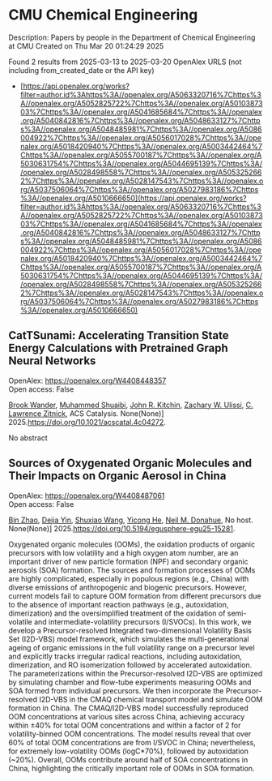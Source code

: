 # CMU Chemical Engineering
Description: Papers by people in the Department of Chemical Engineering at CMU
Created on Thu Mar 20 01:24:29 2025

Found 2 results from 2025-03-13 to 2025-03-20
OpenAlex URLS (not including from_created_date or the API key)
- [https://api.openalex.org/works?filter=author.id%3Ahttps%3A//openalex.org/A5063320716%7Chttps%3A//openalex.org/A5052825722%7Chttps%3A//openalex.org/A5010387303%7Chttps%3A//openalex.org/A5041685684%7Chttps%3A//openalex.org/A5040842816%7Chttps%3A//openalex.org/A5048633127%7Chttps%3A//openalex.org/A5048485981%7Chttps%3A//openalex.org/A5086004922%7Chttps%3A//openalex.org/A5056017028%7Chttps%3A//openalex.org/A5018420940%7Chttps%3A//openalex.org/A5003442464%7Chttps%3A//openalex.org/A5055700187%7Chttps%3A//openalex.org/A5030631754%7Chttps%3A//openalex.org/A5044695139%7Chttps%3A//openalex.org/A5028498558%7Chttps%3A//openalex.org/A5053252662%7Chttps%3A//openalex.org/A5028147543%7Chttps%3A//openalex.org/A5037506064%7Chttps%3A//openalex.org/A5027983186%7Chttps%3A//openalex.org/A5010666650](https://api.openalex.org/works?filter=author.id%3Ahttps%3A//openalex.org/A5063320716%7Chttps%3A//openalex.org/A5052825722%7Chttps%3A//openalex.org/A5010387303%7Chttps%3A//openalex.org/A5041685684%7Chttps%3A//openalex.org/A5040842816%7Chttps%3A//openalex.org/A5048633127%7Chttps%3A//openalex.org/A5048485981%7Chttps%3A//openalex.org/A5086004922%7Chttps%3A//openalex.org/A5056017028%7Chttps%3A//openalex.org/A5018420940%7Chttps%3A//openalex.org/A5003442464%7Chttps%3A//openalex.org/A5055700187%7Chttps%3A//openalex.org/A5030631754%7Chttps%3A//openalex.org/A5044695139%7Chttps%3A//openalex.org/A5028498558%7Chttps%3A//openalex.org/A5053252662%7Chttps%3A//openalex.org/A5028147543%7Chttps%3A//openalex.org/A5037506064%7Chttps%3A//openalex.org/A5027983186%7Chttps%3A//openalex.org/A5010666650)

## CatTSunami: Accelerating Transition State Energy Calculations with Pretrained Graph Neural Networks   

OpenAlex: https://openalex.org/W4408448357    
Open access: False
    
[Brook Wander](https://openalex.org/A5029824000), [Muhammed Shuaibi](https://openalex.org/A5004640526), [John R. Kitchin](https://openalex.org/A5003442464), [Zachary W. Ulissi](https://openalex.org/A5024574386), [C. Lawrence Zitnick](https://openalex.org/A5058450549), ACS Catalysis. None(None)] 2025.https://doi.org/10.1021/acscatal.4c04272.
    
No abstract    

    

## Sources of Oxygenated Organic Molecules and Their Impacts on Organic Aerosol in China   

OpenAlex: https://openalex.org/W4408487061    
Open access: False
    
[Bin Zhao](https://openalex.org/A5008718870), [Dejia Yin](https://openalex.org/A5068064234), [Shuxiao Wang](https://openalex.org/A5100406427), [Yicong He](https://openalex.org/A5001416395), [Neil M. Donahue](https://openalex.org/A5041685684), No host. None(None)] 2025.https://doi.org/10.5194/egusphere-egu25-15281.
    
Oxygenated organic molecules (OOMs), the oxidation products of organic precursors with low volatility and a high oxygen atom number, are an important driver of new particle formation (NPF) and secondary organic aerosols (SOA) formation. The sources and formation processes of OOMs are highly complicated, especially in populous regions (e.g., China) with diverse emissions of anthropogenic and biogenic precursors. However, current models fail to capture OOM formation from different precursors due to the absence of important reaction pathways (e.g., autoxidation, dimerization) and the oversimplified treatment of the oxidation of semi-volatile and intermediate-volatility precursors (I/SVOCs). In this work, we develop a Precursor-resolved Integrated two-dimensional Volatility Basis Set (I2D-VBS) model framework, which simulates the multi-generational ageing of organic emissions in the full volatility range on a precursor level and explicitly tracks irregular radical reactions, including autoxidation, dimerization, and RO isomerization followed by accelerated autoxidation. The parameterizations within the Precursor-resolved I2D-VBS are optimized by simulating chamber and flow-tube experiments measuring OOMs and SOA formed from individual precursors. We then incorporate the Precursor-resolved I2D-VBS in the CMAQ chemical transport model and simulate OOM formation in China. The CMAQ/I2D-VBS model successfully reproduced OOM concentrations at various sites across China, achieving accuracy within &#177;40% for total OOM concentrations and within a factor of 2 for volatility-binned OOM concentrations. The model results reveal that over 60% of total OOM concentrations are from I/SVOC in China; nevertheless, for extremely low-volatility OOMs (logC*70%), followed by autoxidation (~20%). Overall, OOMs contribute around half of SOA concentrations in China, highlighting the critically important role of OOMs in SOA formation.    

    
